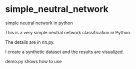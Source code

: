 # simple_neutral_network
simple neutral network in python

This is a very simple neutral network classification in Python. 

The details are in nn.py.

I create a synthetic dataset and the results are visualized.

demo.py shows how to use

